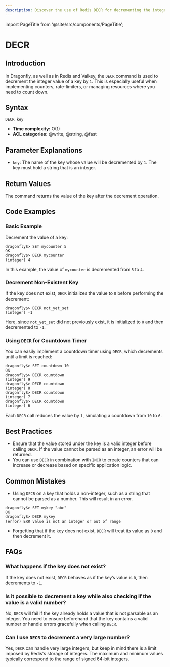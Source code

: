 ```yaml
---
description: Discover the use of Redis DECR for decrementing the integer value of a key.
---
```


import PageTitle from '@site/src/components/PageTitle';

# DECR

<PageTitle title="Redis DECR Command (Documentation) | Dragonfly" />

## Introduction

In Dragonfly, as well as in Redis and Valkey, the `DECR` command is used to decrement the integer value of a key by `1`.
This is especially useful when implementing counters, rate-limiters, or managing resources where you need to count down.

## Syntax

```shell
DECR key
```

- **Time complexity:** O(1)
- **ACL categories:** @write, @string, @fast

## Parameter Explanations

- `key`: The name of the key whose value will be decremented by `1`. The key must hold a string that is an integer.

## Return Values

The command returns the value of the key after the decrement operation.

## Code Examples

### Basic Example

Decrement the value of a key:

```shell
dragonfly$> SET mycounter 5
OK
dragonfly$> DECR mycounter
(integer) 4
```

In this example, the value of `mycounter` is decremented from `5` to `4`.

### Decrement Non-Existent Key

If the key does not exist, `DECR` initializes the value to `0` before performing the decrement:

```shell
dragonfly$> DECR not_yet_set
(integer) -1
```

Here, since `not_yet_set` did not previously exist, it is initialized to `0` and then decremented to `-1`.

### Using `DECR` for Countdown Timer

You can easily implement a countdown timer using `DECR`, which decrements until a limit is reached:

```shell
dragonfly$> SET countdown 10
OK
dragonfly$> DECR countdown
(integer) 9
dragonfly$> DECR countdown
(integer) 8
dragonfly$> DECR countdown
(integer) 7
dragonfly$> DECR countdown
(integer) 6
```

Each `DECR` call reduces the value by `1`, simulating a countdown from `10` to `6`.

## Best Practices

- Ensure that the value stored under the key is a valid integer before calling `DECR`. If the value cannot be parsed as an integer, an error will be returned.
- You can use `DECR` in combination with `INCR` to create counters that can increase or decrease based on specific application logic.

## Common Mistakes

- Using `DECR` on a key that holds a non-integer, such as a string that cannot be parsed as a number. This will result in an error.

```shell
dragonfly$> SET mykey "abc"
OK
dragonfly$> DECR mykey
(error) ERR value is not an integer or out of range
```

- Forgetting that if the key does not exist, `DECR` will treat its value as `0` and then decrement it.

## FAQs

### What happens if the key does not exist?

If the key does not exist, `DECR` behaves as if the key’s value is `0`, then decrements to `-1`.

### Is it possible to decrement a key while also checking if the value is a valid number?

No, `DECR` will fail if the key already holds a value that is not parsable as an integer. You need to ensure beforehand that the key contains a valid number or handle errors gracefully when calling `DECR`.

### Can I use `DECR` to decrement a very large number?

Yes, `DECR` can handle very large integers, but keep in mind there is a limit imposed by Redis's storage of integers. The maximum and minimum values typically correspond to the range of signed 64-bit integers.
